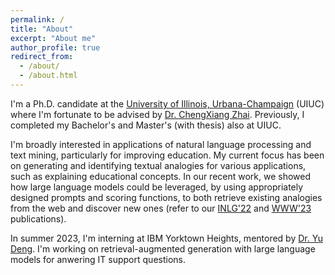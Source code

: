 ```yaml
---
permalink: /
title: "About"
excerpt: "About me"
author_profile: true
redirect_from: 
  - /about/
  - /about.html
---
```


I'm a Ph.D. candidate at the [University of Illinois, Urbana-Champaign](https://cs.illinois.edu/) (UIUC) where I'm fortunate to be advised by [Dr. ChengXiang Zhai](http://czhai.cs.illinois.edu/). Previously, I completed my Bachelor's and Master's (with thesis) also at UIUC.

I'm broadly interested in applications of natural language processing and text mining, particularly for improving education. My current focus has been on generating and identifying textual analogies for various applications, such as explaining educational concepts. In our recent work, we showed how large language models could be leveraged, by using appropriately designed prompts and scoring functions, to both retrieve existing analogies from the web and discover new ones (refer to our [INLG'22](https://bhaavya.github.io/files/inlg22.pdf) and [WWW'23](https://bhaavya.github.io/files/www23.pdf) publications). 


In summer 2023, I'm interning at IBM Yorktown Heights, mentored by [Dr. Yu Deng](https://researcher.watson.ibm.com/researcher/view.php?person=us-dengy). I'm working on retrieval-augmented generation with large language models for anwering IT support questions. 

